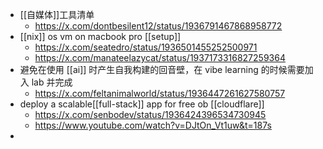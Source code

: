 - [[自媒体]]工具清单
	- https://x.com/dontbesilent12/status/1936791467868958772
- [[nix]] os vm on macbook pro [[setup]]
	- https://x.com/seatedro/status/1936501455252500971
	- https://x.com/manateelazycat/status/1937173316827259364
- 避免在使用 [[ai]] 时产生自我构建的回音壁，在 vibe learning 的时候需要加入 lab 并完成
	- https://x.com/feltanimalworld/status/1936447261627580757
- deploy a scalable[[full-stack]] app for free ob [[cloudflare]]
	- https://x.com/senbodev/status/1936424396534730945
	- https://www.youtube.com/watch?v=DJtOn_Vt1uw&t=187s
-